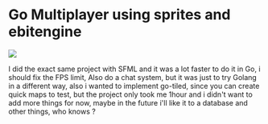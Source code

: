# Go Multiplayer using sprites and ebitengine


![](https://github.com/VladimirUE4/Go-Multiplayer-Template/blob/main/assets/d376986bcabe758de1cbafb75819120c.gif)


I did the exact same project with SFML and it was a lot faster to do it in Go, i should fix the FPS limit, Also do a chat system, but it was just to try Golang in a different way, also i wanted to implement go-tiled, since you can create quick maps to test, but the project only took me 1hour and i didn't want to add more things for now, maybe in the future i'll like it to a database and other things, who knows ?
